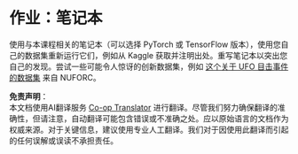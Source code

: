 <!--
CO_OP_TRANSLATOR_METADATA:
{
  "original_hash": "cdc1f2e631f055f3473b36d18e4760b3",
  "translation_date": "2025-08-24T20:30:28+00:00",
  "source_file": "lessons/5-NLP/13-TextRep/assignment.md",
  "language_code": "zh"
}
-->
# 作业：笔记本

使用与本课程相关的笔记本（可以选择 PyTorch 或 TensorFlow 版本），使用您自己的数据集重新运行它们，例如从 Kaggle 获取并注明出处。重写笔记本以突出您自己的发现。尝试一些可能令人惊讶的创新数据集，例如 [这个关于 UFO 目击事件的数据集](https://www.kaggle.com/datasets/NUFORC/ufo-sightings) 来自 NUFORC。

**免责声明**：  
本文档使用AI翻译服务 [Co-op Translator](https://github.com/Azure/co-op-translator) 进行翻译。尽管我们努力确保翻译的准确性，但请注意，自动翻译可能包含错误或不准确之处。应以原始语言的文档作为权威来源。对于关键信息，建议使用专业人工翻译。我们对于因使用此翻译而引起的任何误解或误读不承担责任。